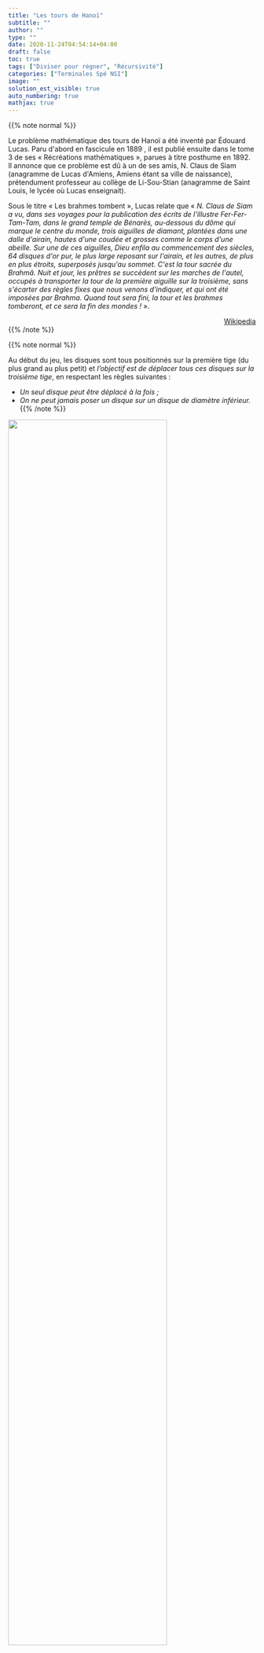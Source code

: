 ```yaml
---
title: "Les tours de Hanoï"
subtitle: ""
author: ""
type: ""
date: 2020-11-24T04:54:14+04:00
draft: false
toc: true
tags: ["Diviser pour régner", "Récursivité"]
categories: ["Terminales Spé NSI"]
image: ""
solution_est_visible: true
auto_numbering: true
mathjax: true
---
```



{{% note normal %}}

Le problème mathématique des tours de Hanoï a été inventé par Édouard Lucas. Paru d'abord en fascicule en 1889 , il est publié ensuite dans le tome 3 de ses «&nbsp;Récréations mathématiques&nbsp;», parues à titre posthume en 1892. Il annonce que ce problème est dû à un de ses amis, N. Claus de Siam (anagramme de Lucas d'Amiens, Amiens étant sa ville de naissance), prétendument professeur au collège de Li-Sou-Stian (anagramme de Saint Louis, le lycée où Lucas enseignait).

Sous le titre «&nbsp;Les brahmes tombent&nbsp;», Lucas relate que «&nbsp;*N. Claus de Siam a vu, dans ses voyages pour la publication des écrits de l'illustre Fer-Fer-Tam-Tam, dans le grand temple de Bénarès, au-dessous du dôme qui marque le centre du monde, trois aiguilles de diamant, plantées dans une dalle d'airain, hautes d'une coudée et grosses comme le corps d'une abeille.* *Sur une de ces aiguilles, Dieu enfila au commencement des siècles, 64 disques d'or pur, le plus large reposant sur l'airain, et les autres, de plus en plus étroits, superposés jusqu'au sommet. C'est la tour sacrée du Brahmâ.* *Nuit et jour, les prêtres se succèdent sur les marches de l'autel, occupés à transporter la tour de la première aiguille sur la troisième, sans s'écarter des règles fixes que nous venons d'indiquer, et qui ont été imposées par Brahma.* *Quand tout sera fini, la tour et les brahmes tomberont, et ce sera la fin des mondes&nbsp;!*&nbsp;».

<div style="text-align: right;">
<a href="https://fr.wikipedia.org/wiki/Tours_de_Hanoï" target="_blank">Wikipedia</a>
</div>
{{% /note %}}

{{% note normal %}}

Au début du jeu, les disques sont tous positionnés sur la première tige (du plus grand au plus petit) et *l’objectif est de déplacer tous ces disques sur la troisième tige*, en respectant les règles suivantes :

- *Un seul disque peut être déplacé à la fois ;*
- *On ne peut jamais poser un disque sur un disque de diamètre inférieur.*
{{% /note %}}

<img src="/terminales-nsi/chap-10/chap-10-3-1.png" alt="" width="80%" />

1. Numéroter chaque disque pour un empilement à 4 disques et écrire l'enchaînement des étapes nécessaires à la réalisation de la tâche.

2. Faire émerger le raisonnement récursif qui permet de résoudre le problème.
{{% solution "Réponse" %}}
Pour pouvoir déplacer le dernier disque (celui du dessous), il est nécessaire de déplacer les $n − 1$ disques qui le couvrent sur la tige centrale. Une fois ces déplacements effectués, on peut le déplacer sur la troisième tige. Il reste alors à déplacer les $n − 1$ autres disques vers la troisième tige.

<img src="/terminales-nsi/chap-10/chap-10-3-2.png" alt="" width="" />

{{% /solution %}}

3. Écrire le code de la fonction dont la spécification est

```python
def hanoi(n: int, source: str, milieu: str, destination: str) -> None:
    """
    Fonction qui déplace récursivement les disques selon les règles des tours de Hanoï. 
    """
```

Tester cette fonction.

{{% solution "Aide" %}}

{{% note normal %}}

L'algorithme est le suivant :

- Si le nombre de disques est égal à 0, afficher "Aucun disque à déplacer"&nbsp;;
- Si le nombre de disques est égal à 1, déplacer directement le disque du piquet $A$ au piquet $C$&nbsp;;
- Si le nombre de disques est supérieur ou égal à 2, enchaîner les étapes suivante :
  - Déplacer $n-1$ disques du piquet $A$ jusqu'au piquet $B$&nbsp;;
  - Déplacer le disque qui reste du piquet $A$ au piquet $C$&nbsp;;
  - Déplacer $n-1$ disques du piquet $B$ au piquet $C$.

{{% /note %}}

{{% /solution %}}

4. Indiquer tous les appels de fonctions et toutes les instructions exécutées pour $n=3$.
{{% solution "Réponse" %}}

- `hanoi(3, "A", "B", "C")`
  - `hanoi(2, "A", "C", "B")`
    - `hanoi(1, "A", "B", "C")`
      - `hanoi(0, "A", "C", "B")`
      - Affichage : 1 de A à C
      - `hanoi(0, "B", "A", "C")`
    - Affichage : 2 de A à B
    - `hanoi(1, "C", "A", "B")`
      - `hanoi(0, "C", "B", "A")`
      - Affichage : 1 de C à B
      - `hanoi(0, "A", "C", "B")`
  - Affichage : 3 de A à C
  - `hanoi(2, "B", "A", "C")`
    - `hanoi(1, "B", "C", "A")`
      - `hanoi(0, "B", "A", "C")`
      - Affichage : 1 de B à A
      - `hanoi(0, "C", "B", "A")`
    - Affichage : 2 de B à C
    - `hanoi(1, "A", "B", "C")`
      - `hanoi(0, "A", "C", "B")`
      - Affichage : 1 de A vers C
      - `hanoi(0, "B", "A", "C")`

{{% /solution %}}

5. Quelle est la complexité de la fonction ?
{{% solution "Réponse" %}}

#### Récurrence

Si on note $x_n$ le nombre de mouvement pour déplacer $n$ disques, on obtient la relation de récurrence :  
$$
\begin{aligned}
    x_0 &= 0\cr
    x_n &= 2 x_{n-1} + 1 \text{ si } n \ge 1\cr
\end{aligned}
$$

ce qui donne
$$
    x_n = 2^n - 1
$$

La complexité est en $O(2^n)$.

{{% /solution %}}

- {{< remote "Accès au corrigé" "https://replit.com/@dlatreyte/hanoi" >}}
